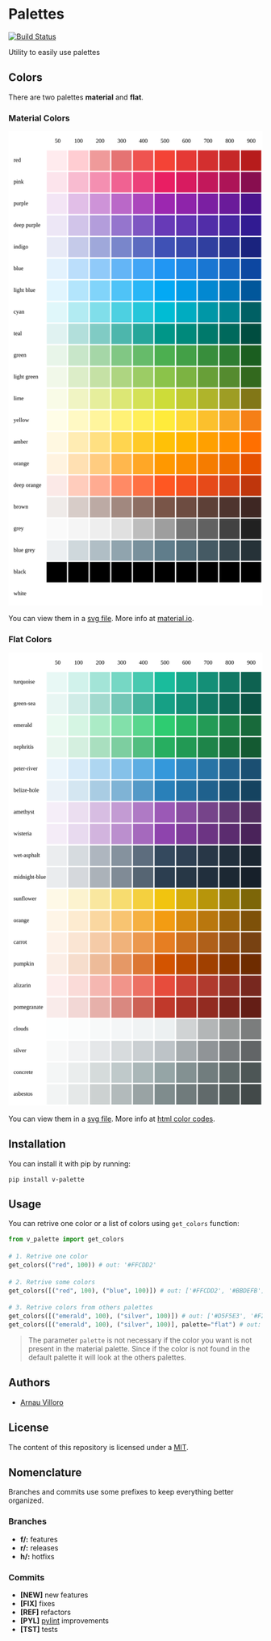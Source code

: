 # Palettes
[![Build Status](https://travis-ci.com/villoro/v-palette.svg?branch=master)](https://travis-ci.com/villoro/v-palette)

Utility to easily use palettes

## Colors

There are two palettes **material** and **flat**.

### Material Colors
<img src="https://raw.githubusercontent.com/villoro/v-palette/master/assets/material_grid.svg?sanitize=true">

You can view them in a [svg file](https://github.com/villoro/v-palette/blob/master/assets/material_grid.svg). More info at [material.io](https://material.io/design/color/the-color-system.html#color-usage-palettes).

### Flat Colors
<img src="https://raw.githubusercontent.com/villoro/v-palette/master/assets/flat_grid.svg?sanitize=true">

You can view them in a [svg file](https://github.com/villoro/v-palette/blob/master/assets/flat_grid.svg). More info at [html color codes](https://htmlcolorcodes.com/color-chart/flat-design-color-chart/).

## Installation

You can install it with pip by running:

    pip install v-palette


## Usage

You can retrive one color or a list of colors using `get_colors` function:

```python
from v_palette import get_colors

# 1. Retrive one color
get_colors(("red", 100)) # out: '#FFCDD2'

# 2. Retrive some colors
get_colors([("red", 100), ("blue", 100)]) # out: ['#FFCDD2', '#BBDEFB']

# 3. Retrive colors from others palettes
get_colors([("emerald", 100), ("silver", 100)]) # out: ['#D5F5E3', '#F2F3F4']
get_colors([("emerald", 100), ("silver", 100)], palette="flat") # out: ['#D5F5E3', '#F2F3F4']
```

> The parameter `palette` is not necessary if the color you want is not present in the material palette. Since if the color is not found in the default palette it will look at the others palettes.

## Authors
* [Arnau Villoro](https://villoro.com)

## License
The content of this repository is licensed under a [MIT](https://opensource.org/licenses/MIT).

## Nomenclature
Branches and commits use some prefixes to keep everything better organized.

### Branches
* **f/:** features
* **r/:** releases
* **h/:** hotfixs

### Commits
* **[NEW]** new features
* **[FIX]** fixes
* **[REF]** refactors
* **[PYL]** [pylint](https://www.pylint.org/) improvements
* **[TST]** tests
